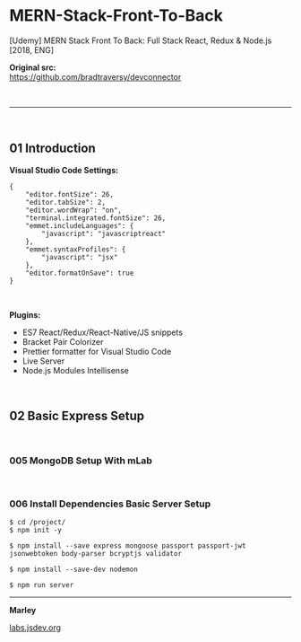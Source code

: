 # MERN-Stack-Front-To-Back

[Udemy] MERN Stack Front To Back: Full Stack React, Redux &amp; Node.js [2018, ENG]

**Original src:**  
https://github.com/bradtraversy/devconnector

<br/>
<hr/>
<br/>

## 01 Introduction

**Visual Studio Code Settings:**

    {
        "editor.fontSize": 26,
        "editor.tabSize": 2,
        "editor.wordWrap": "on",
        "terminal.integrated.fontSize": 26,
        "emmet.includeLanguages": {
            "javascript": "javascriptreact"
        },
        "emmet.syntaxProfiles": {
            "javascript": "jsx"
        },
        "editor.formatOnSave": true
    }

<br/>

**Plugins:**

* ES7 React/Redux/React-Native/JS snippets
* Bracket Pair Colorizer
* Prettier formatter for Visual Studio Code
* Live Server
* Node.js Modules Intellisense

<br/>

## 02 Basic Express Setup

<br/>

### 005 MongoDB Setup With mLab

<br/>

### 006 Install Dependencies Basic Server Setup

    $ cd /project/
    $ npm init -y

    $ npm install --save express mongoose passport passport-jwt jsonwebtoken body-parser bcryptjs validator

    $ npm install --save-dev nodemon

    $ npm run server

---

**Marley**

<a href="https://labs.jsdev.org">labs.jsdev.org</a>
